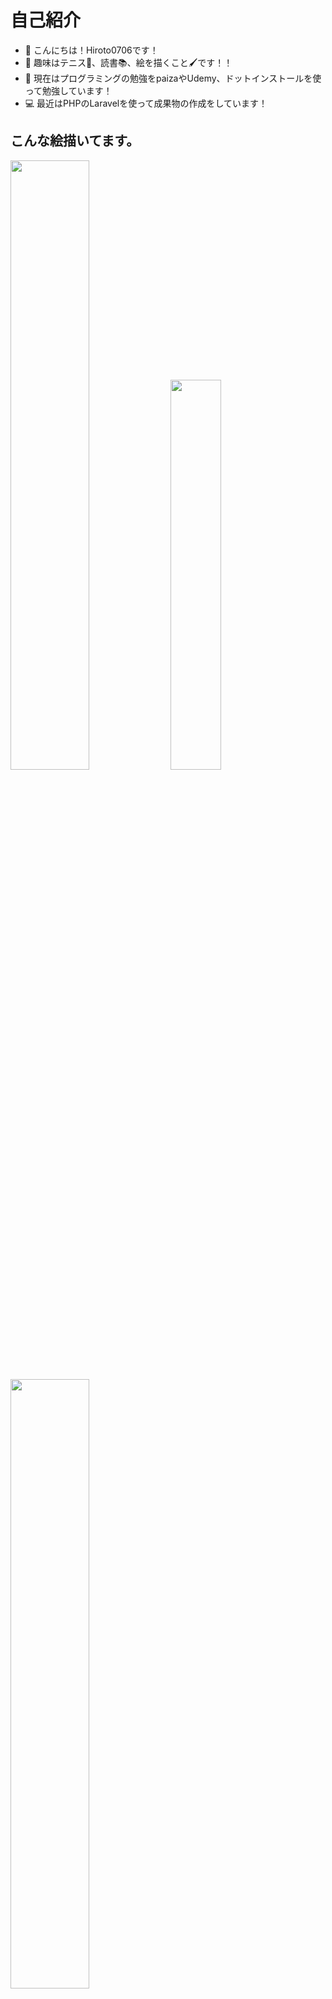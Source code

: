 # 自己紹介
- 👋 こんにちは！Hiroto0706です！　　　
- 👀 趣味はテニス🎾、読書📚、絵を描くこと🖌です！！　　　
- 🌱 現在はプログラミングの勉強をpaizaやUdemy、ドットインストールを使って勉強しています！　　　
- 💻  最近はPHPのLaravelを使って成果物の作成をしています！


## こんな絵描いてます。
<img src="https://user-images.githubusercontent.com/87826418/155842735-cf049b41-89d0-42a2-87bf-782a192de7cc.jpeg" width="50%">
<img src="https://user-images.githubusercontent.com/87826418/155846402-052c68b8-0ba6-4f52-9861-956e9cdd1417.png" width="40%">
<img src="https://user-images.githubusercontent.com/87826418/155846456-e0551964-eee4-48b0-8878-3bc75a3a0a28.jpeg" width="50%">




# 私について
TwitterとQiitaにて不定期ですが、つぶやきと記事の投稿をしています〜！<br>
Twitterのアカウント→@hiroto_kadota<br>
QiitaのURL→https://qiita.com/Hiroto0706<br>
自己紹介サイト→https://hiroto0706.github.io/IllustrationOfMonta/<br>
Twitter→https://twitter.com/hiroto_kadota<br>
Instagram（勉強垢）→https://www.instagram.com/benkyousukitsujimuzan/<br>
